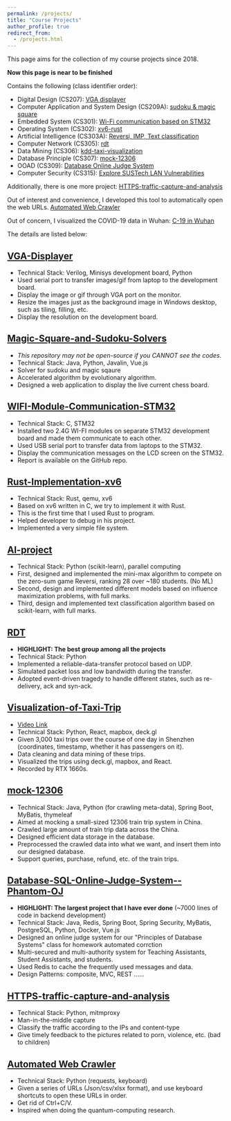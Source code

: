 ```yaml
---
permalink: /projects/
title: "Course Projects"
author_profile: true
redirect_from:
  - /projects.html
---
```


This page aims for the collection of my course projects since 2018.

**Now this page is near to be finished**

Contains the following (class identifier order):

- Digital Design (CS207): [VGA displayer](https://github.com/assign-D-D/simple_VGA)
- Computer Application and System Design (CS209A): [sudoku & magic square](https://github.com/quantum-square)
- Embedded System (CS301): [Wi-Fi communication based on STM32](https://github.com/CS301-sustech-zmfl/wifi-communication)
- Operating System (CS302): [xv6-rust](https://github.com/CS301-sustech-zmfl/xv6-rust)
- Artificial Intelligence (CS303A): [Reversi, IMP, Text classification](https://github.com/lethal233/CS303A-projects)
- Computer Network (CS305): [rdt](https://github.com/zero-day-rdt/RDT)
- Data Mining (CS306): [kdd-taxi-visualization](https://github.com/kdd-taxi-visualization)
- Database Principle (CS307): [mock-12306](https://github.com/Select-60321/select-60321)
- OOAD (CS309): [Database Online Judge System](https://github.com/Phantom-OJ)
- Computer Security (CS315): [Explore SUSTech LAN Vulnerabilities](https://github.com/Phantom-OJ/CS315_THCipv6)

Additionally, there is one more project: [HTTPS-traffic-capture-and-analysis](https://github.com/mitmproxy-https-analysis/session_capture)

Out of interest and convenience, I developed this tool to automatically open the web URLs. [Automated Web Crawler](https://github.com/lethal233/subtle-utils)

Out of concern, I visualized the COVID-19 data in Wuhan: [C-19 in Wuhan](https://github.com/lethal233/Visualization-of-NCP-Data-in-Wuhan)

The details are listed below:

## [VGA-Displayer](https://github.com/assign-D-D/simple_VGA)

- Technical Stack: Verilog, Minisys development board, Python
- Used serial port to transfer images/gif from laptop to the development board.
- Display the image or gif through VGA port on the monitor.
- Resize the images just as the background image in Windows desktop, such as tiling, filling, etc.
- Display the resolution on the development board.


## [Magic-Square-and-Sudoku-Solvers](https://github.com/quantum-square)

- _This repository may not be open-source if you CANNOT see the codes._
- Technical Stack: Java, Python, Javalin, Vue.js
- Solver for sudoku and magic sqaure
- Accelerated algorithm by evolutionary algorithm.
- Designed a web application to display the live current chess board.

## [WIFI-Module-Communication-STM32](https://github.com/CS301-sustech-zmfl/wifi-communication)

- Technical Stack: C, STM32
- Installed two 2.4G WI-FI modules on separate STM32 development board and made them communicate to each other.
- Used USB serial port to transfer data from laptops to the STM32.
- Display the communication messages on the LCD screen on the STM32.
- Report is available on the GitHub repo.

## [Rust-Implementation-xv6](https://github.com/CS301-sustech-zmfl/xv6-rust)

- Technical Stack: Rust, qemu, xv6
- Based on xv6 written in C, we try to implement it with Rust.
- This is the first time that I used Rust to program.
- Helped developer to debug in his project.
- Implemented a very simple file system.

## [AI-project](https://github.com/lethal233/CS303A-projects)

- Technical Stack: Python (scikit-learn), parallel computing
- First, designed and implemented the mini-max algorithm to compete on the zero-sum game Reversi, ranking 28 over ~180 students. (No ML)
- Second, design and implemented different models based on influence maximization problems, with full marks.
- Third, design and implemented text classification algorithm based on scikit-learn, with full marks.

## [RDT](https://github.com/zero-day-rdt/RDT)

- **HIGHLIGHT: The best group among all the projects**
- Technical Stack: Python
- Implemented a reliable-data-transfer protocol based on UDP.
- Simulated packet loss and low bandwidth during the transfer.
- Adopted event-driven tragedy to handle different states, such as re-delivery, ack and syn-ack.

## [Visualization-of-Taxi-Trip](https://github.com/kdd-taxi-visualization)

- [Video Link](https://www.bilibili.com/video/BV1Hv411V76c/)
- Technical Stack: Python, React, mapbox, deck.gl
- Given 3,000 taxi trips over the course of one day in Shenzhen (coordinates, timestamp, whether it has passengers on it).
- Data cleaning and data mining of these trips.
- Visualized the trips using deck.gl, mapbox, and React.
- Recorded by RTX 1660s.

## [mock-12306](https://github.com/Select-60321/select-60321)

- Technical Stack: Java, Python (for crawling meta-data), Spring Boot, MyBatis, thymeleaf
- Aimed at mocking a small-sized 12306 train trip system in China.
- Crawled large amount of train trip data across the China.
- Designed efficient data storage in the database.
- Preprocessed the crawled data into what we want, and insert them into our designed database.
- Support queries, purchase, refund, etc. of the train trips. 

## [Database-SQL-Online-Judge-System--Phantom-OJ](https://github.com/Phantom-OJ)

- **HIGHLIGHT: The largest project that I have ever done** (~7000 lines of code in backend development)
- Technical Stack: Java, Redis, Spring Boot, Spring Security, MyBatis, PostgreSQL, Python, Docker, Vue.js
- Designed an online judge system for our "Principles of Database Systems" class for homework automated corrction
- Multi-secured and multi-authority system for Teaching Assistants, Student Assistants, and students.
- Used Redis to cache the frequently used messages and data.
- Design Patterns: composite, MVC, REST ......

## [HTTPS-traffic-capture-and-analysis](https://github.com/mitmproxy-https-analysis/session_capture)

- Technical Stack: Python, mitmproxy
- Man-in-the-middle capture
- Classify the traffic according to the IPs and content-type
- Give timely feedback to the pictures related to porn, violence, etc. (bad to children)

## [Automated Web Crawler](https://github.com/lethal233/subtle-utils)

- Technical Stack: Python (requests, keyboard)
- Given a series of URLs (Json/csv/xlsx format), and use keyboard shortcuts to open these URLs in order.
- Get rid of Ctrl+C/V.
- Inspired when doing the quantum-computing research.